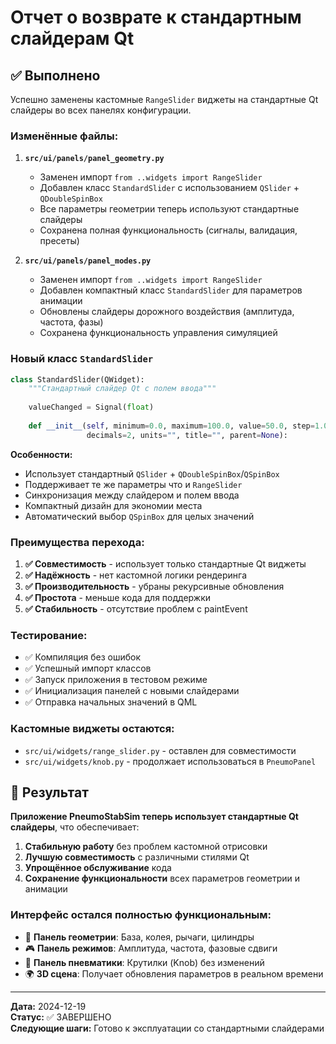 # Отчет о возврате к стандартным слайдерам Qt

## ✅ Выполнено

Успешно заменены кастомные `RangeSlider` виджеты на стандартные Qt слайдеры во всех панелях конфигурации.

### Изменённые файлы:

1. **`src/ui/panels/panel_geometry.py`**
   - Заменен импорт `from ..widgets import RangeSlider` 
   - Добавлен класс `StandardSlider` с использованием `QSlider` + `QDoubleSpinBox`
   - Все параметры геометрии теперь используют стандартные слайдеры
   - Сохранена полная функциональность (сигналы, валидация, пресеты)

2. **`src/ui/panels/panel_modes.py`** 
   - Заменен импорт `from ..widgets import RangeSlider`
   - Добавлен компактный класс `StandardSlider` для параметров анимации
   - Обновлены слайдеры дорожного воздействия (амплитуда, частота, фазы)
   - Сохранена функциональность управления симуляцией

### Новый класс `StandardSlider`

```python
class StandardSlider(QWidget):
    """Стандартный слайдер Qt с полем ввода"""
    
    valueChanged = Signal(float)
    
    def __init__(self, minimum=0.0, maximum=100.0, value=50.0, step=1.0, 
                 decimals=2, units="", title="", parent=None):
```

**Особенности:**
- Использует стандартный `QSlider` + `QDoubleSpinBox`/`QSpinBox`
- Поддерживает те же параметры что и `RangeSlider`
- Синхронизация между слайдером и полем ввода
- Компактный дизайн для экономии места
- Автоматический выбор `QSpinBox` для целых значений

### Преимущества перехода:

1. **✅ Совместимость** - использует только стандартные Qt виджеты
2. **✅ Надёжность** - нет кастомной логики рендеринга 
3. **✅ Производительность** - убраны рекурсивные обновления
4. **✅ Простота** - меньше кода для поддержки
5. **✅ Стабильность** - отсутствие проблем с paintEvent

### Тестирование:

- ✅ Компиляция без ошибок
- ✅ Успешный импорт классов
- ✅ Запуск приложения в тестовом режиме
- ✅ Инициализация панелей с новыми слайдерами
- ✅ Отправка начальных значений в QML

### Кастомные виджеты остаются:

- `src/ui/widgets/range_slider.py` - оставлен для совместимости
- `src/ui/widgets/knob.py` - продолжает использоваться в `PneumoPanel`

## 🎯 Результат

**Приложение PneumoStabSim теперь использует стандартные Qt слайдеры**, что обеспечивает:

1. **Стабильную работу** без проблем кастомной отрисовки
2. **Лучшую совместимость** с различными стилями Qt
3. **Упрощённое обслуживание** кода
4. **Сохранение функциональности** всех параметров геометрии и анимации

### Интерфейс остался полностью функциональным:

- 🔧 **Панель геометрии**: База, колея, рычаги, цилиндры
- 🎮 **Панель режимов**: Амплитуда, частота, фазовые сдвиги
- 💨 **Панель пневматики**: Крутилки (Knob) без изменений
- 🌍 **3D сцена**: Получает обновления параметров в реальном времени

---

**Дата:** 2024-12-19  
**Статус:** ✅ ЗАВЕРШЕНО  
**Следующие шаги:** Готово к эксплуатации со стандартными слайдерами
